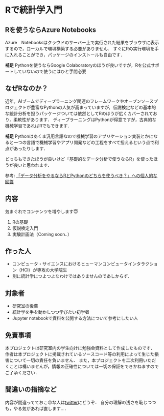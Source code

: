 # Rで統計学入門
## Rを使うならAzure Notebooks
Azure　Notebooksはクラウドのサーバー上で実行された結果をブラウザに表示するので，ローカルで環境構築する必要がありません．
すぐにRの実行環境を手に入れることができ，パッケージのインストールも自由です．

__補足__
Pythonを使うならGoogle Colaboratoryのほうが良いですが，Rを公式サポートしていないので使うにはひと手間必要
　
## なぜRなのか？
近年，AIブームでディープラーニング関連のフレームワークやオープンソースプロジェクトが豊富なPythonの人気が高まっていますが，仮説検定などの基本的な統計分析を担うパッケージついては依然としてRのほうが広くカバーされており，柔軟性があります．
ディープラーニングはPythonが得意ですが，古典的な機械学習であればRでもできます．

__補足__
Pythonはあくま汎用言語なので機械学習のアプリケーション実装とかになると一つの言語で機械学習やアプリ開発などの工程をすべて担えるという点で利点があったりします．

どっちもできたほうが良いけど「基礎的なデータ分析で使うならR」を使ったほうが良いと思われます．

参考: [「データ分析をやるならRとPythonのどちらを使うべき？」への個人的な回答](https://tjo.hatenablog.com/entry/2019/06/27/190000)

## 内容
気まぐれでコンテンツを増やします😇

1. Rの基礎
2. 仮説検定入門
3. 実験計画法（Coming soon..）

## 作った人
* コンピュータ・サイエンスにおけるヒューマンコンピュータインタラクション（HCI）が専攻の大学院生
* 別に統計学につよつよなわけではありませんのであしからず．

## 対象者
* 研究室の後輩
* 統計学を手を動かしつつ学びたい初学者
* Jupyter notebookで資料を公開する方法について参考にしたい人

## 免責事項
本プロジェクトは研究室内の学生向けに勉強会資料として作成したものです．
作者は本プロジェクトに掲載されているソースコード等の利用によって生じた損害について一切の責任を負いません．
また，本プロジェクトを二次利用いただくことは構いませんが，情報の正確性については一切の保証をできかねますのでご了承ください．

## 間違いの指摘など
内容が間違ってておこ😡な人は[twitter](https://twitter.com/simics_ja)にどうぞ．
自分の理解の浅さを恥じつつも，やる気があれば直します…．